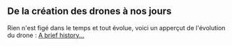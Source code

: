 ## De la création des drones à nos jours

Rien n'est figé dans le temps et tout évolue, voici un apperçut de l'évolution du drone :
[A brief history...](http://citeseerx.ist.psu.edu/viewdoc/download?doi=10.1.1.686.7958&rep=rep1&type=pdf)

